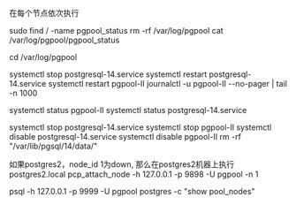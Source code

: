 在每个节点依次执行



sudo find / -name pgpool_status
rm -rf /var/log/pgpool
cat /var/log/pgpool/pgpool_status

cd /var/log/pgpool


systemctl stop postgresql-14.service
systemctl restart postgresql-14.service
systemctl restart pgpool-II
journalctl -u pgpool-II --no-pager | tail -n 1000



systemctl status pgpool-II
systemctl status postgresql-14.service

systemctl stop postgresql-14.service
systemctl stop pgpool-II
systemctl disable  postgresql-14.service
systemctl disable  pgpool-II
rm -rf "/var/lib/pgsql/14/data/"


如果postgres2，node_id 1为down, 那么在postgres2机器上执行
postgres2.local
pcp_attach_node -h 127.0.0.1 -p 9898 -U pgpool -n 1


psql -h 127.0.0.1 -p 9999 -U pgpool postgres -c "show pool_nodes"







